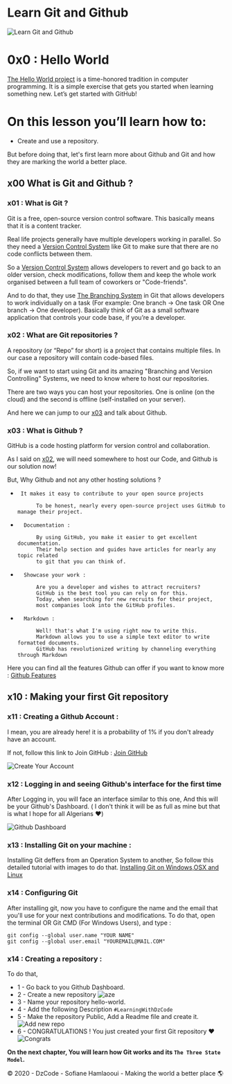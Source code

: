 # Learn Git and Github
![Learn Git and Github](https://i.imgur.com/bk9Cvuv.png)

# 0x0 : Hello World

[The Hello World project](https://en.wikipedia.org/wiki/%22Hello,_World!%22_program) is a time-honored tradition in computer programming. It is a simple exercise that gets you started when learning something new. Let’s get started with GitHub!

# On this lesson you’ll learn how to:

*   Create and use a repository.

But before doing that, let's first learn more about Github and Git and how they are marking the world a better place.

## x00 What is Git and Github ?

### x01 : What is Git ? 

Git is a free, open-source version control software. This basically means that it is a content tracker.

Real life projects generally have multiple developers working in parallel. So they need a [Version Control System](https://en.wikipedia.org/wiki/Version_control) like Git to make sure that there are no code conflicts between them.

So a [Version Control System](https://en.wikipedia.org/wiki/Version_control) allows developers to revert and go back to an older version, check modifications, follow them and keep the whole work organised between a full team of coworkers or "Code-friends".

And to do that, they use [The Branching System](https://en.wikipedia.org/wiki/Branching_(version_control)) in Git that allows developers to work individually on a task (For example: One branch -> One task OR One branch -> One developer). Basically think of Git as a small software application that controls your code base, if you’re a developer.


### x02 : What are Git repositories ?

A repository (or “Repo” for short) is a project that contains multiple files. In our case a repository will contain code-based files.

So, if we want to start using Git and its amazing "Branching and Version Controlling" Systems, we need to know where to host our repositories.

There are two ways you can host your repositories. One is online (on the cloud) and the second is offline (self-installed on your server).

And here we can jump to our [x03](#x03--what-is-github-) and talk about Github.

### x03 : What is Github ? 

GitHub is a code hosting platform for version control and collaboration. 

As I said on [x02](#x02--what-are-git-repositories-), we will need somewhere to host our Code, and Github is our solution now!

But, Why Github and not any other hosting solutions ?

*      It makes it easy to contribute to your open source projects
            
            To be honest, nearly every open-source project uses GitHub to manage their project.

*       Documentation :

            By using GitHub, you make it easier to get excellent documentation. 
            Their help section and guides have articles for nearly any topic related 
            to git that you can think of.

*       Showcase your work : 
            
            Are you a developer and wishes to attract recruiters? 
            GitHub is the best tool you can rely on for this. 
            Today, when searching for new recruits for their project, 
            most companies look into the GitHub profiles.

*       Markdown : 

            Well! that's what I'm using right now to write this.
            Markdown allows you to use a simple text editor to write formatted documents.
            GitHub has revolutionized writing by channeling everything through Markdown

Here you can find all the features Github can offer if you want to know more : [Github Features](https://github.com/features)

## x10 : Making your first Git repository 

### x11 : Creating a Github Account :
I mean, you are already here! it is a probability of 1% if you don't already have an account.

If not, follow this link to Join GitHub : [Join GitHub](https://github.com/join)

![Create Your Account](https://i.imgur.com/9lFgdA0.png)

### x12 : Logging in and seeing Github's interface for the first time

After Logging in, you will face an interface similar to this one, And this will be your Github's Dashboard.
( I don't think it will be as full as mine but that is what I hope for all Algerians ♥️)

![Github Dashboard](https://i.imgur.com/5yF11Hg.png)

### x13 : Installing Git on your machine : 

Installing Git deffers from an Operation System to another, So follow this detailed tutorial with images to do that. [Installing Git on Windows,OSX and Linux](../tutorials/GitInstall.md)

### x14 : Configuring Git
After installing git, now you have to configure the name and the email that you'll use for your next contributions and modifications.
To do that, open the terminal OR Git CMD (For Windows Users), and type :
```
git config --global user.name "YOUR NAME"
git config --global user.email "YOUREMAIL@MAIL.COM"
```

### x14 : Creating a repository :
To do that, 

-   1 - Go back to you Github Dashboard.
-   2 - Create a new repository ![aze](https://i.imgur.com/6kWsnjg.png)
-   3 - Name your repository hello-world.
-   4 - Add the following Description `#LearningWithDzCode`
-   5 - Make the repository Public, Add a Readme file and create it.![Add new repo](https://i.imgur.com/1rZE99v.png)
-   6 - CONGRATULATIONS ! You just created your first Git repository ♥️ ![Congrats](https://i.imgur.com/gJUKJxD.png)

<b>On the next chapter, You will learn how Git works and its `The Three State Model`.</b>


© 2020 - DzCode - Sofiane Hamlaooui - Making the world a better place 🌎 
